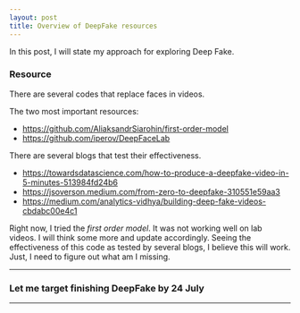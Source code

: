 ```yaml
---
layout: post
title: Overview of DeepFake resources
---
```


In this post, I will state my approach for exploring Deep Fake. 

### Resource

There are several codes that replace faces in videos. 

The two most important resources:
* https://github.com/AliaksandrSiarohin/first-order-model
* https://github.com/iperov/DeepFaceLab

There are several blogs that test their effectiveness. 
* https://towardsdatascience.com/how-to-produce-a-deepfake-video-in-5-minutes-513984fd24b6
* https://jsoverson.medium.com/from-zero-to-deepfake-310551e59aa3
* https://medium.com/analytics-vidhya/building-deep-fake-videos-cbdabc00e4c1

Right now, I tried the _first order model_. It was not working well on lab videos. I will think some more and update accordingly. 
Seeing the effectiveness of this code as tested by several blogs, I believe this will work. Just, I need to figure out what am I missing. 

---
### Let me target finishing DeepFake by 24 July

---